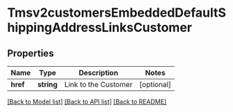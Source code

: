 # Tmsv2customersEmbeddedDefaultShippingAddressLinksCustomer

## Properties
Name | Type | Description | Notes
------------ | ------------- | ------------- | -------------
**href** | **string** | Link to the Customer | [optional] 

[[Back to Model list]](../README.md#documentation-for-models) [[Back to API list]](../README.md#documentation-for-api-endpoints) [[Back to README]](../README.md)


